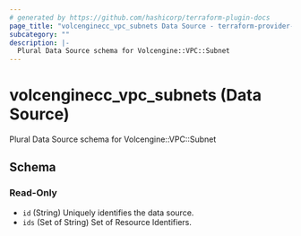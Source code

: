 ```yaml
---
# generated by https://github.com/hashicorp/terraform-plugin-docs
page_title: "volcenginecc_vpc_subnets Data Source - terraform-provider-volcenginecc"
subcategory: ""
description: |-
  Plural Data Source schema for Volcengine::VPC::Subnet
---
```


# volcenginecc_vpc_subnets (Data Source)

Plural Data Source schema for Volcengine::VPC::Subnet



<!-- schema generated by tfplugindocs -->
## Schema

### Read-Only

- `id` (String) Uniquely identifies the data source.
- `ids` (Set of String) Set of Resource Identifiers.
